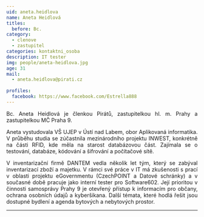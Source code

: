 ```yaml
---
uid: aneta.heidlova
name: Aneta Heidlová
titles:
  before: Bc.
category:
  - clenove
  - zastupitel
categories: kontaktni_osoba
description: IT tester
img: people/aneta-heidlova.jpg
age: 31
mail:
  - aneta.heidlova@pirati.cz
 
profiles:
  facebook: https://www.facebook.com/Estrella888
---
```

<p style='text-align: justify;'>Bc. Aneta Heidlová je členkou Pirátů, zastupitelkou hl. m. Prahy a zastupitelkou MČ Praha 9.
</p><p style='text-align: justify;'>
Aneta vystudovala VŠ UJEP v Ústí nad Labem, obor Aplikovaná informatika. V průběhu studia se zúčastnila mezinárodního projektu INWEST, konkrétně na části RFID, kde měla na starost databázovou část. Zajímala se o testování, databáze, kódování a šifrování a počítačové sítě.
</p><p style='text-align: justify;'>
V inventarizační firmě DANTEM vedla několik let tým, který se zabýval inventarizací zboží a majetku. V rámci své práce v IT má zkušenosti s prací v oblasti projektu eGovernmentu (CzechPOINT a Datové schránky) a v současné době pracuje jako interní tester pro Software602. Její prioritou v činnosti samosprávy Prahy 9 je otevřený přístup k informacím pro občany, ochrana osobních údajů a kyberšikana. Další témata, které hodlá řešit jsou dostupné bydlení a agenda bytových a nebytových prostor.
</p>

---